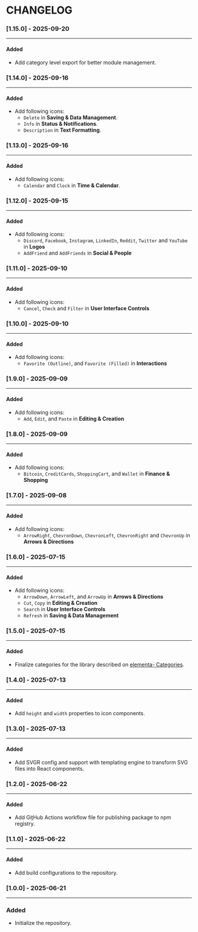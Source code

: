 # CHANGELOG
### [1.15.0] - 2025-09-20
---
#### Added
- Add category level export for better module management.

### [1.14.0] - 2025-09-16
---
#### Added
- Add following icons:
    - `Delete` in **Saving & Data Management**.
    - `Info` in **Status & Notifications**.
    - `Description` in **Text Formatting**.

### [1.13.0] - 2025-09-16
---
#### Added
- Add following icons:
    - `Calendar` and `Clock` in **Time & Calendar**.

### [1.12.0] - 2025-09-15
---
#### Added
- Add following icons:
    - `Discord`, `Facebook`, `Instagram`, `LinkedIn`, `Reddit`, `Twitter` and `YouTube` in **Logos**
    - `AddFriend` and `AddFriends` in **Social & People**

### [1.11.0] - 2025-09-10
---
#### Added
- Add following icons:
    - `Cancel`, `Check` and `Filter` in **User Interface Controls**

### [1.10.0] - 2025-09-10
---
#### Added
- Add following icons:
    - `Favorite (Outline)`, and `Favorite (Filled)` in **Interactions**

### [1.9.0] - 2025-09-09
---
#### Added
- Add following icons:
    - `Add`, `Edit`, and `Paste` in **Editing & Creation**

### [1.8.0] - 2025-09-09
---
#### Added
- Add following icons:
    - `Bitcoin`, `CreditCards`, `ShoppingCart`, and `Wallet` in **Finance & Shopping**

### [1.7.0] - 2025-09-08
---
#### Added
- Add following icons:
    - `ArrowRight`, `ChevronDown`, `ChevronLeft`, `ChevronRight` and `ChevronUp` in **Arrows & Directions**

### [1.6.0] - 2025-07-15
---
#### Added
- Add following icons:
    - `ArrowDown`, `ArrowLeft`, and `ArrowUp` in **Arrows & Directions**
    - `Cut`, `Copy` in **Editing & Creation**
    - `Search` in **User Interface Controls**
    - `Refresh` in **Saving & Data Management**

### [1.5.0] - 2025-07-15
---
#### Added
- Finalize categories for the library described on [elementa- Categories](https://elementa.dev/categories).

### [1.4.0] - 2025-07-13
---
#### Added
- Add `height` and `width` properties to icon components.

### [1.3.0] - 2025-07-13
---
#### Added
- Add SVGR config and support with templating engine to transform SVG files into React components.

### [1.2.0] - 2025-06-22
---
#### Added
- Add GiṯHub Actions workflow file for publishing package to npm registry.

### [1.1.0] - 2025-06-22
---
#### Added
- Add build configurations to the repository.

### [1.0.0] - 2025-06-21
---
### Added
- Initialize the repository.
